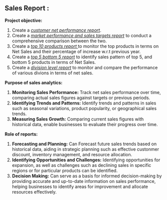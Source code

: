 ## Sales Report :

**Project objective:**

1. Create a _[customer net performance report](https://github.com/rizal-muhammed/Excel-Reports/blob/main/Customer%20Net%20Sales%20Performance.pdf)_.
2. Create a _[market performance and sales targets report](https://github.com/rizal-muhammed/Excel-Reports/blob/main/Market%20Performance%20Vs%20Traget.pdf)_ to conduct a comprehensive comparison between the two.
3. Create a _[top 10 products report ](https://github.com/rizal-muhammed/Excel-Reports/blob/main/Top%2010%20Products.pdf)_ to monitor the top products in terms on Net Sales and their percentage of increase w.r.t previous year.
4. Create a _[top 5 bottom 5 report](https://github.com/rizal-muhammed/Excel-Reports/blob/main/Top%205%20Bottom%205%20Products.pdf)_ to identify sales pattern of top 5, and bottom 5 products in terms of Net Sales.
5. Create a _[division level report](https://github.com/rizal-muhammed/Excel-Reports/blob/main/Division%20Level%20Report.pdf)_ to monitor and compare the performance of various divions in terms of net sales.


  
**Purpose of sales analytics:**

1. **Monitoring Sales Performance:** Track net sales performance over time, comparing actual sales figures against targets or previous periods.
2. **Identifying Trends and Patterns:** Identify trends and patterns in sales such as seasonal variations, product popularity, or geographical sales trends.
3. **Measuring Sales Growth:** Comparing current sales figures with historical data, enable businesses to evaluate their progress over time.

  
**Role of reports:**
  1. **Forecasting and Planning:** Can Forecast future sales trends based on historical data, aiding in strategic planning such as effective custonmer discount, inventory management, and resource allocation.
  2. **Identifying Opportunities and Challenges:** Identifying opportunities for expansion, as well as challenges such as declining sales in specific regions or for particular products can be identified.
  3. **Decision Making:** Can serve as a basis for informed decision-making by providing accurate and up-to-date information on sales performance, helping businesses to identify areas for improvement and allocate resources effectively.
    
